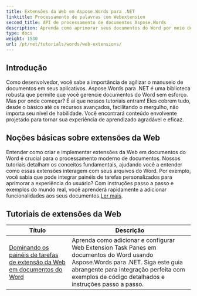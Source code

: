 ```yaml
---
title: Extensões da Web em Aspose.Words para .NET
linktitle: Processamento de palavras com Webextension
second_title: API de processamento de documentos Aspose.Words
description: Aprenda como aprimorar seus documentos do Word por meio de poderosos add-ins baseados na web, permitindo funcionalidade dinâmica. Seja você um iniciante ou um desenvolvedor experiente.
type: docs
weight: 1530
url: /pt/net/tutorials/words/web-extensions/
---
```

## Introdução

Como desenvolvedor, você sabe a importância de agilizar o manuseio de documentos em seus aplicativos. Aspose.Words para .NET é uma biblioteca robusta que permite que você gerencie documentos do Word sem esforço. Mas por onde começar? É aí que nossos tutoriais entram! Eles cobrem tudo, desde o básico até os recursos avançados, facilitando o mergulho, não importa seu nível de habilidade. Você encontrará conteúdo envolvente projetado para tornar sua experiência de aprendizado agradável e eficaz.

## Noções básicas sobre extensões da Web

 Entender como criar e implementar extensões da Web em documentos do Word é crucial para o processamento moderno de documentos. Nossos tutoriais detalham os conceitos fundamentais, ajudando você a entender como essas extensões interagem com seus arquivos do Word. Por exemplo, você sabia que pode integrar painéis de tarefas personalizados para aprimorar a experiência do usuário? Com instruções passo a passo e exemplos do mundo real, você aprenderá rapidamente a adicionar funcionalidades aos seus documentos.[Ler mais](./mastering-web-extension-task-panes/).

## Tutoriais de extensões da Web
| Título | Descrição |
| --- | --- |
| [Dominando os painéis de tarefas de extensão da Web em documentos do Word](./mastering-web-extension-task-panes/) | Aprenda como adicionar e configurar Web Extension Task Panes em documentos do Word usando Aspose.Words para .NET. Siga este guia abrangente para integração perfeita com exemplos de código detalhados e instruções passo a passo.|
